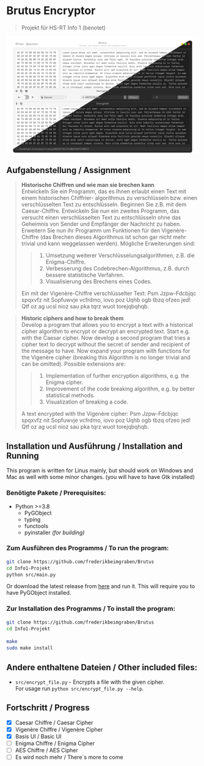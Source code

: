 # Brutus Encryptor
> Projekt für HS-RT Info 1 (benotet)

![Brutus](img/UI_1.png)

## Aufgabenstellung / Assignment
> **Historische Chiffren und wie man sie brechen kann** \
Entwickeln Sie ein Programm, das es Ihnen erlaubt einen Text mit einem historischen Chiffrier-
algorithmus zu verschlüsseln bzw. einen verschlüsselten Text zu entschlüsseln. Beginnen Sie z.B. mit
dem Caesar-Chiffre. Entwickeln Sie nun ein zweites Programm, das versucht einen verschlüsselten
Text zu entschlüsseln ohne das Geheimnis von Sender und Empfänger der Nachricht zu haben.
Erweitern Sie nun ihr Programm um Funktionen für den Vigenère-Chiffre (das Brechen dieses
Algorithmus ist schon gar nicht mehr trivial und kann weggelassen werden).
Mögliche Erweiterungen sind:
>> 1. Umsetzung weiterer Verschlüsselungsalgorithmen, z.B. die Enigma-Chiffre.
>> 2. Verbesserung des Codebrechen-Algorithmus, z.B. durch bessere statistische Verfahren.
>> 3. Visualisierung des Brechens eines Codes.
>>
> Ein mit der Vigenère-Chiffre verschlüsselter Text:
Psm Jzpw-Fdcbjqc spqxvfz nit Sopfuwvje vcfrdmo, iovo poz Uqhb ogb tbzq ofzeo jed! Qtf oz ag ucsl
nioz sau pka tqrz wuot torejqbqhqb.

> **Historic ciphers and how to break them** \
Develop a program that allows you to encrypt a text with a historical cipher
algorithm to encrypt or decrypt an encrypted text. Start e.g. with
the Caesar cipher. Now develop a second program that tries a cipher text to decrypt without the secret of sender and recipient of the message to have.
Now expand your program with functions for the Vigenère cipher (breaking this
Algorithm is no longer trivial and can be omitted).
Possible extensions are:
>> 1. Implementation of further encryption algorithms, e.g. the Enigma cipher.
>> 2. Improvement of the code breaking algorithm, e.g. by better statistical methods.
>> 3. Visualization of breaking a code.
>>
> A text encrypted with the Vigenère cipher:
Psm Jzpw-Fdcbjqc spqxvfz nit Sopfuwvje vcfrdmo, iovo poz Uqhb ogb tbzq ofzeo jed! Qtf oz ag ucsl
nioz sau pka tqrz wuot torejqbqhqb.

## Installation und Ausführung / Installation and Running

This program is written for Linus mainly, but should work on Windows and Mac as well with some minor changes. (you will have to have Gtk installed)

### Benötigte Pakete / Prerequisites:
- Python >=3.8
  - PyGObject
  - typing
  - functools
  - pyinstaller *(for building)*

### Zum Ausführen des Programms / To run the program:
```sh
git clone https://github.com/frederikbeimgraben/Brutus
cd Info1-Projekt
python src/main.py
```

Or download the latest release from [here](https://github.com/frederikbeimgraben/Brutus/releases) and run it.
This will require you to have PyGObject installed.

### Zur Installation des Programms / To install the program:
```sh
git clone https://github.com/frederikbeimgraben/Brutus
cd Info1-Projekt

make
sudo make install
```

## Andere enthaltene Dateien / Other included files:
- `src/encrypt_file.py` - Encrypts a file with the given cipher. \
  For usage run `python src/encrypt_file.py --help`.

## Fortschritt / Progress
- [x] Caesar Chiffre / Caesar Cipher
- [x] Vigenère Chiffre / Vigenère Cipher
- [x] Basis UI / Basic UI
- [ ] Enigma Chiffre / Enigma Cipher
- [ ] AES Chiffre / AES Cipher
- [ ] Es wird noch mehr / There´s more to come
